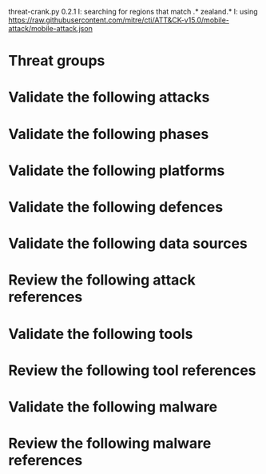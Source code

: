 threat-crank.py 0.2.1
I: searching for regions that match .* zealand.*
I: using https://raw.githubusercontent.com/mitre/cti/ATT&CK-v15.0/mobile-attack/mobile-attack.json
# Threat groups


# Validate the following attacks


# Validate the following phases


# Validate the following platforms


# Validate the following defences


# Validate the following data sources


# Review the following attack references


# Validate the following tools


# Review the following tool references


# Validate the following malware


# Review the following malware references


